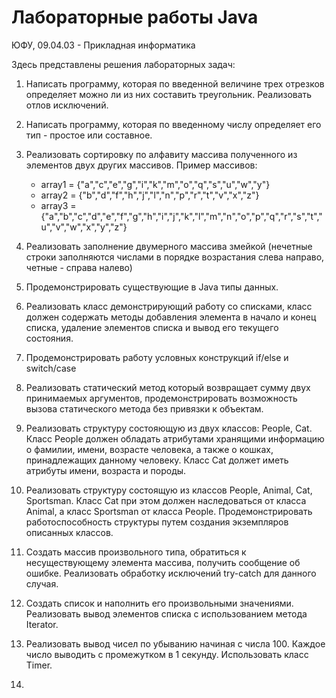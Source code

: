 ﻿# Лабораторные работы Java
ЮФУ, 09.04.03 - Прикладная информатика

Здесь представлены решения лабораторных задач:
1) Написать программу, которая по введенной величине трех отрезков определяет можно ли из них составить треугольник. Реализовать отлов исключений.
2) Написать программу, которая по введенному числу определяет его тип - простое или составное.
3) Реализовать сортировку по алфавиту массива полученного из элементов двух других массивов.
  Пример массивов:
   - array1 = {"a","c","e","g","i","k","m","o","q","s","u","w","y"}
   - array2 = {"b","d","f","h","j","l","n","p","r","t","v","x","z"}
   - array3 = {"a","b","c","d","e","f","g","h","i","j","k","l","m","n","o","p","q","r","s","t","u","v","w","x","y","z"}
   
4) Реализовать заполнение двумерного массива змейкой (нечетные строки заполняются числами в порядке возрастания слева направо, четные - справа налево)
5) Продемонстрировать существующие в Java типы данных.
6) Реализовать класс демонстрирующий работу со списками, класс должен содержать методы добавления элемента в начало и конец списка, удаление элементов списка и вывод его текущего состояния. 
7) Продемонстрировать работу условных конструкций if/else и switch/case
8) Реализовать статический метод который возвращает сумму двух принимаемых аргументов, продемонстрировать возможность вызова статического метода без привязки к объектам.
9) Реализовать структуру состояющую из двух классов: People, Cat. Класс  People должен обладать атрибутами хранящими информацию о фамилии, имени, возрасте человека, а также о кошках, принадлежащих данному человеку. Класс Cat должет иметь атрибуты имени, возраста и породы.
10) Реализовать структуру состоящую из классов People, Animal, Cat, Sportsman. Класс Cat при этом должен наследоваться от класса Animal, а класс Sportsman от класса People. Продемонстрировать работоспособность структуры путем создания экземпляров описанных классов.  
11) Создать массив произвольного типа, обратиться к несуществующему элемента массива, получить сообщение об ошибке. Реализовать обработку исключений  try-catch для данного случая.
12) Создать список и наполнить его произвольными значениями. Реализовать вывод элементов списка с использованием метода Iterator.
13) Реализовать вывод чисел по убыванию начиная с числа 100. Каждое число выводить с промежутком в 1 секунду. Использовать класс Timer.
14)

